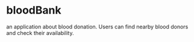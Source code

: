 # bloodBank
an application about blood donation. Users can find nearby blood donors and check their availability.
